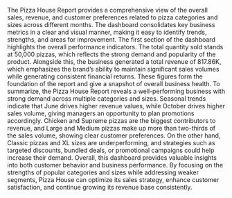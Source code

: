 The Pizza House Report provides a comprehensive view of the overall sales, revenue, and customer preferences related to pizza categories and sizes across different months. The dashboard consolidates key business metrics in a clear and visual manner, making it easy to identify trends, strengths, and areas for improvement.
The first section of the dashboard highlights the overall performance indicators. The total quantity sold stands at 50,000 pizzas, which reflects the strong demand and popularity of the product. Alongside this, the business generated a total revenue of 817.86K, which emphasizes the brand’s ability to maintain significant sales volumes while generating consistent financial returns. These figures form the foundation of the report and give a snapshot of overall business health.
To summarize, the Pizza House Report reveals a well-performing business with strong demand across multiple categories and sizes. Seasonal trends indicate that June drives higher revenue values, while October drives higher sales volume, giving managers an opportunity to plan promotions accordingly. Chicken and Supreme pizzas are the biggest contributors to revenue, and Large and Medium pizzas make up more than two-thirds of the sales volume, showing clear customer preferences. On the other hand, Classic pizzas and XL sizes are underperforming, and strategies such as targeted discounts, bundled deals, or promotional campaigns could help increase their demand.
Overall, this dashboard provides valuable insights into both customer behavior and business performance. By focusing on the strengths of popular categories and sizes while addressing weaker segments, Pizza House can optimize its sales strategy, enhance customer satisfaction, and continue growing its revenue base consistently.
